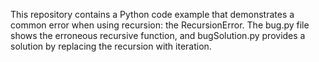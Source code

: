 This repository contains a Python code example that demonstrates a common error when using recursion: the RecursionError. The bug.py file shows the erroneous recursive function, and bugSolution.py provides a solution by replacing the recursion with iteration.